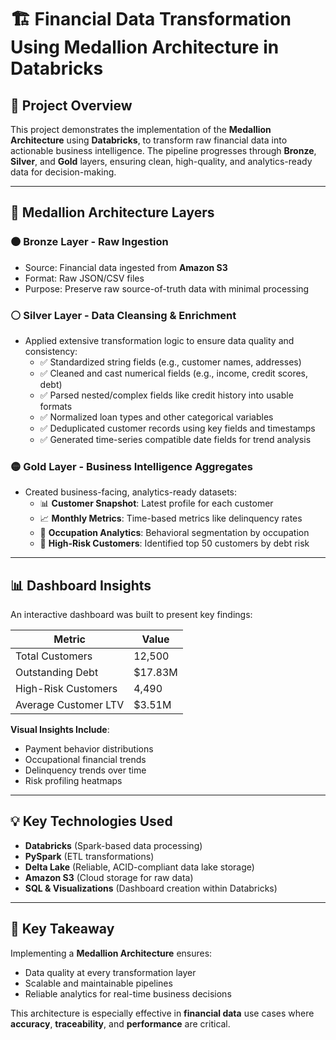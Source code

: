 # 🏗️ Financial Data Transformation Using Medallion Architecture in Databricks

## 📌 Project Overview

This project demonstrates the implementation of the **Medallion Architecture** using **Databricks**, to transform raw financial data into actionable business intelligence. The pipeline progresses through **Bronze**, **Silver**, and **Gold** layers, ensuring clean, high-quality, and analytics-ready data for decision-making.

---

## 🧱 Medallion Architecture Layers

### 🟤 Bronze Layer - Raw Ingestion
- Source: Financial data ingested from **Amazon S3**
- Format: Raw JSON/CSV files
- Purpose: Preserve raw source-of-truth data with minimal processing

### ⚪ Silver Layer - Data Cleansing & Enrichment
- Applied extensive transformation logic to ensure data quality and consistency:
  - ✅ Standardized string fields (e.g., customer names, addresses)
  - ✅ Cleaned and cast numerical fields (e.g., income, credit scores, debt)
  - ✅ Parsed nested/complex fields like credit history into usable formats
  - ✅ Normalized loan types and other categorical variables
  - ✅ Deduplicated customer records using key fields and timestamps
  - ✅ Generated time-series compatible date fields for trend analysis

### 🟡 Gold Layer - Business Intelligence Aggregates
- Created business-facing, analytics-ready datasets:
  - 📊 **Customer Snapshot**: Latest profile for each customer
  - 📈 **Monthly Metrics**: Time-based metrics like delinquency rates
  - 👥 **Occupation Analytics**: Behavioral segmentation by occupation
  - 🎯 **High-Risk Customers**: Identified top 50 customers by debt risk

---

## 📊 Dashboard Insights

An interactive dashboard was built to present key findings:

| Metric                      | Value                    |
|----------------------------|--------------------------|
| Total Customers            | 12,500                   |
| Outstanding Debt           | $17.83M                  |
| High-Risk Customers        | 4,490                    |
| Average Customer LTV       | $3.51M                   |

**Visual Insights Include**:
- Payment behavior distributions
- Occupational financial trends
- Delinquency trends over time
- Risk profiling heatmaps

---

## 💡 Key Technologies Used

- **Databricks** (Spark-based data processing)
- **PySpark** (ETL transformations)
- **Delta Lake** (Reliable, ACID-compliant data lake storage)
- **Amazon S3** (Cloud storage for raw data)
- **SQL & Visualizations** (Dashboard creation within Databricks)

---

## 🎯 Key Takeaway

Implementing a **Medallion Architecture** ensures:
- Data quality at every transformation layer
- Scalable and maintainable pipelines
- Reliable analytics for real-time business decisions

This architecture is especially effective in **financial data** use cases where **accuracy**, **traceability**, and **performance** are critical.
